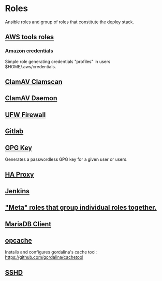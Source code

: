 # Roles
Ansible roles and group of roles that constitute the deploy stack.
<!--TOC-->
## [AWS tools roles](aws/README.md)
### [Amazon credentials](aws/aws_credentials/README.md)
Simple role generating credentials "profiles" in users $HOME/.aws/credentials.

## [ClamAV Clamscan](clamav_clamscan/README.md)

## [ClamAV Daemon](clamav_daemon/README.md)

## [UFW Firewall](firewall/README.md)

## [Gitlab](gitlab/README.md)

## [GPG Key](gpg_key/README.md)
Generates a passwordless GPG key for a given user or users.
## [HA Proxy](haproxy/README.md)

## [Jenkins](jenkins/README.md)

## ["Meta" roles that group individual roles together.](meta/README.md)

## [MariaDB Client](mysql_client/README.md)
## [opcache](opcache/README.md)

Installs and configures gordalina's cache tool: https://github.com/gordalina/cachetool

## [SSHD](ssh_server/README.md)

<!--ENDTOC-->
